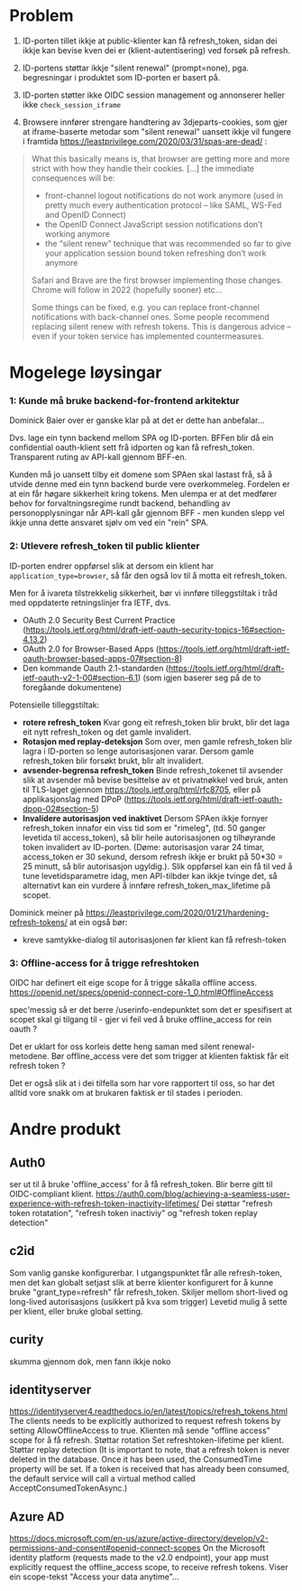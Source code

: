 # Problem

1. ID-porten tillet ikkje at public-klienter kan få refresh_token, sidan dei ikkje kan bevise kven dei er (klient-autentisering) ved forsøk på refresh.

1. ID-portens støttar ikkje "silent renewal" (prompt=none), pga. begresningar i produktet som ID-porten er basert på.

1. ID-porten støtter ikke OIDC session management og annonserer heller ikke `check_session_iframe`

1. Browsere innfører strengare handtering av 3djeparts-cookies, som gjer at iframe-baserte metodar som "silent renewal" uansett ikkje vil  fungere i framtida
https://leastprivilege.com/2020/03/31/spas-are-dead/ :

> What this basically means is, that browser are getting more and more strict with how they handle their cookies. [...]  the immediate consequences will be:
>
> * front-channel logout notifications do not work anymore (used in pretty much every authentication protocol – like SAML, WS-Fed and OpenID Connect)
>* the OpenID Connect JavaScript session notifications don’t working anymore
>* the “silent renew” technique that was recommended so far to give your application session bound token refreshing don’t work anymore
>
> Safari and Brave are the first browser implementing those changes. Chrome will follow in 2022 (hopefully sooner) etc…
>
>Some things can be fixed, e.g. you can replace front-channel notifications with back-channel ones. Some people recommend replacing silent renew with refresh tokens. This is dangerous advice – even if your token service has implemented countermeasures.

#  Mogelege løysingar


### 1: Kunde må bruke backend-for-frontend arkitektur

Dominick Baier over er ganske klar på at det er dette han anbefalar...

Dvs. lage ein tynn backend mellom SPA og ID-porten. BFFen blir då ein confidential oauth-klient sett frå idporten og kan få refresh_token.  Transparent ruting av API-kall gjennom BFF-en.

Kunden må jo uansett tilby eit domene som SPAen skal lastast frå, så å utvide denne med ein tynn backend burde vere overkommeleg.  Fordelen er at ein får høgare sikkerheit kring tokens.  Men ulempa er at det medfører behov for forvaltningsregime rundt backend, behandling av personopplysningar når API-kall går gjennom BFF - men kunden slepp vel ikkje unna dette ansvaret sjølv om ved ein "rein" SPA.


### 2: Utlevere refresh_token til public klienter

ID-porten endrer oppførsel slik at dersom ein klient har `application_type=browser`, så får den også lov til å motta eit refresh_token.

Men for å ivareta tilstrekkelig sikkerheit, bør vi innføre tilleggstiltak i tråd med oppdaterte retningslinjer fra IETF, dvs.
* OAuth 2.0 Security Best Current Practice (https://tools.ietf.org/html/draft-ietf-oauth-security-topics-16#section-4.13.2)
* OAuth 2.0 for Browser-Based Apps (https://tools.ietf.org/html/draft-ietf-oauth-browser-based-apps-07#section-8)
* Den kommande Oauth 2.1-standarden (https://tools.ietf.org/html/draft-ietf-oauth-v2-1-00#section-6.1) (som igjen baserer seg på de to foregåande dokumentene)


Potensielle tilleggstiltak:

* **rotere refresh_token**  Kvar gong eit refresh_token blir brukt, blir det laga eit nytt refresh_token og det gamle invalidert.
* **Rotasjon med replay-deteksjon**  Som over, men gamle refresh_token blir lagra i ID-porten so lenge autorisasjonen varar.  Dersom gamle refresh_token blir forsøkt brukt, blir alt invalidert.
* **avsender-begrensa refresh_token** Binde refresh_tokenet til avsender slik at avsender må bevise besittelse av et privatnøkkel ved bruk, anten til TLS-laget gjennom https://tools.ietf.org/html/rfc8705,  eller på applikasjonslag med DPoP (https://tools.ietf.org/html/draft-ietf-oauth-dpop-02#section-5)
* **Invalidere autorisasjon ved inaktivet**  Dersom SPAen ikkje fornyer refresh_token innafor ein viss tid som er "rimeleg", (td. 50 ganger levetida til access_token), så blir heile autorisasjonen og tilhøyrande token invalidert av ID-porten.  (Døme: autorisasjon varar 24 timar, access_token er 30 sekund,  dersom refresh ikkje er brukt på 50*30 = 25 minutt, så blir autorisasjon ugyldig.).  Slik oppførsel kan ein få til ved å tune levetidsparametre idag, men API-tilbder kan ikkje tvinge det, så alternativt kan ein vurdere å innføre refresh_token_max_lifetime på scopet.

Dominick meiner på https://leastprivilege.com/2020/01/21/hardening-refresh-tokens/  at ein også bør:

* kreve samtykke-dialog til autorisasjonen før klient kan få refresh-token


### 3: Offline-access for å trigge refreshtoken

OIDC har definert eit eige scope for å trigge såkalla offline access.
https://openid.net/specs/openid-connect-core-1_0.html#OfflineAccess

spec'messig så er det berre /userinfo-endepunktet som det er spesifisert at scopet skal gi tilgang til - gjer vi feil ved å bruke offline_access for rein oauth ?

Det er uklart for oss korleis dette heng saman med silent renewal-metodene.  Bør offline_access vere det som trigger at klienten faktisk får eit refresh token ?

Det er også slik at i dei tilfella som har vore rapportert til oss, so har det alltid vore snakk om at brukaren faktisk er til stades i perioden.

# Andre produkt

## Auth0 
ser ut til å bruke 'offline_access' for å få refresh_token. Blir berre gitt til OIDC-compliant klient.
https://auth0.com/blog/achieving-a-seamless-user-experience-with-refresh-token-inactivity-lifetimes/
Dei støttar "refresh token rotatation", "refresh token inactiviy" og "refresh token replay detection"

## c2id
Som vanlig ganske konfigurerbar.  I utgangspunktet får alle refresh-token, men det kan globalt setjast slik at berre klienter konfigurert for å kunne bruke "grant_type=refresh" får refresh_token.
Skiljer mellom short-lived og long-lived autorisasjons (usikkert på kva som trigger)
Levetid mulig å sette per klient, eller bruke global setting.

## curity
skumma gjennom dok, men fann ikkje noko

## identityserver
https://identityserver4.readthedocs.io/en/latest/topics/refresh_tokens.html
The clients needs to be explicitly authorized to request refresh tokens by setting AllowOfflineAccess to true.
Klienten må sende "offline access" scope for å få refresh.
Støttar rotation
Set refreshtoken-lifetime per klient.
Støttar replay detection (It is important to note, that a refresh token is never deleted in the database. Once it has been used, the ConsumedTime property will be set. If a token is received that has already been consumed, the default service will call a virtual method called AcceptConsumedTokenAsync.)

## Azure AD
https://docs.microsoft.com/en-us/azure/active-directory/develop/v2-permissions-and-consent#openid-connect-scopes 
On the Microsoft identity platform (requests made to the v2.0 endpoint), your app must explicitly request the offline_access scope, to receive refresh tokens. 
Viser ein scope-tekst "Access your data anytime"...

